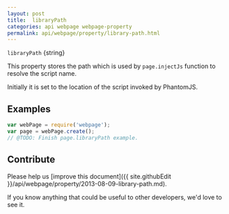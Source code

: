 ```yaml
---
layout: post
title:  libraryPath
categories: api webpage webpage-property
permalink: api/webpage/property/library-path.html
---
```


`libraryPath` {string}

This property stores the path which is used by `page.injectJs` function to resolve the script name.

Initially it is set to the location of the script invoked by PhantomJS.

## Examples

```javascript
var webPage = require('webpage');
var page = webPage.create();
// @TODO: Finish page.libraryPath example.
```

## Contribute

Please help us [improve this document]({{ site.githubEdit }}/api/webpage/property/2013-08-09-library-path.md).

If you know anything that could be useful to other developers, we'd love to see it.



